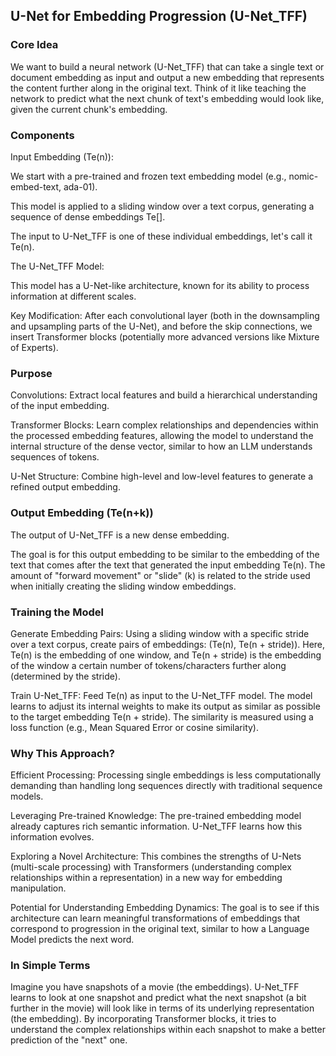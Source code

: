 ## U-Net for Embedding Progression (U-Net_TFF)

### Core Idea

We want to build a neural network (U-Net_TFF) that can take a single text or document embedding as input and output a new embedding that represents the content further along in the original text. Think of it like teaching the network to predict what the next chunk of text's embedding would look like, given the current chunk's embedding.

### Components

Input Embedding (Te(n)):

We start with a pre-trained and frozen text embedding model (e.g., nomic-embed-text, ada-01).

This model is applied to a sliding window over a text corpus, generating a sequence of dense embeddings Te[].

The input to U-Net_TFF is one of these individual embeddings, let's call it Te(n).

The U-Net_TFF Model:

This model has a U-Net-like architecture, known for its ability to process information at different scales.

Key Modification: After each convolutional layer (both in the downsampling and upsampling parts of the U-Net), and before the skip connections, we insert Transformer blocks (potentially more advanced versions like Mixture of Experts).

### Purpose

Convolutions: Extract local features and build a hierarchical understanding of the input embedding.

Transformer Blocks: Learn complex relationships and dependencies within the processed embedding features, allowing the model to understand the internal structure of the dense vector, similar to how an LLM understands sequences of tokens.

U-Net Structure: Combine high-level and low-level features to generate a refined output embedding.

### Output Embedding (Te(n+k))

The output of U-Net_TFF is a new dense embedding.

The goal is for this output embedding to be similar to the embedding of the text that comes after the text that generated the input embedding Te(n). The amount of "forward movement" or "slide" (k) is related to the stride used when initially creating the sliding window embeddings.

### Training the Model

Generate Embedding Pairs: Using a sliding window with a specific stride over a text corpus, create pairs of embeddings: (Te(n), Te(n + stride)). Here, Te(n) is the embedding of one window, and Te(n + stride) is the embedding of the window a certain number of tokens/characters further along (determined by the stride).

Train U-Net_TFF: Feed Te(n) as input to the U-Net_TFF model. The model learns to adjust its internal weights to make its output as similar as possible to the target embedding Te(n + stride). The similarity is measured using a loss function (e.g., Mean Squared Error or cosine similarity).

### Why This Approach?

Efficient Processing: Processing single embeddings is less computationally demanding than handling long sequences directly with traditional sequence models.

Leveraging Pre-trained Knowledge: The pre-trained embedding model already captures rich semantic information. U-Net_TFF learns how this information evolves.

Exploring a Novel Architecture: This combines the strengths of U-Nets (multi-scale processing) with Transformers (understanding complex relationships within a representation) in a new way for embedding manipulation.

Potential for Understanding Embedding Dynamics: The goal is to see if this architecture can learn meaningful transformations of embeddings that correspond to progression in the original text, similar to how a Language Model predicts the next word.

### In Simple Terms

Imagine you have snapshots of a movie (the embeddings). U-Net_TFF learns to look at one snapshot and predict what the next snapshot (a bit further in the movie) will look like in terms of its underlying representation (the embedding). By incorporating Transformer blocks, it tries to understand the complex relationships within each snapshot to make a better prediction of the "next" one.